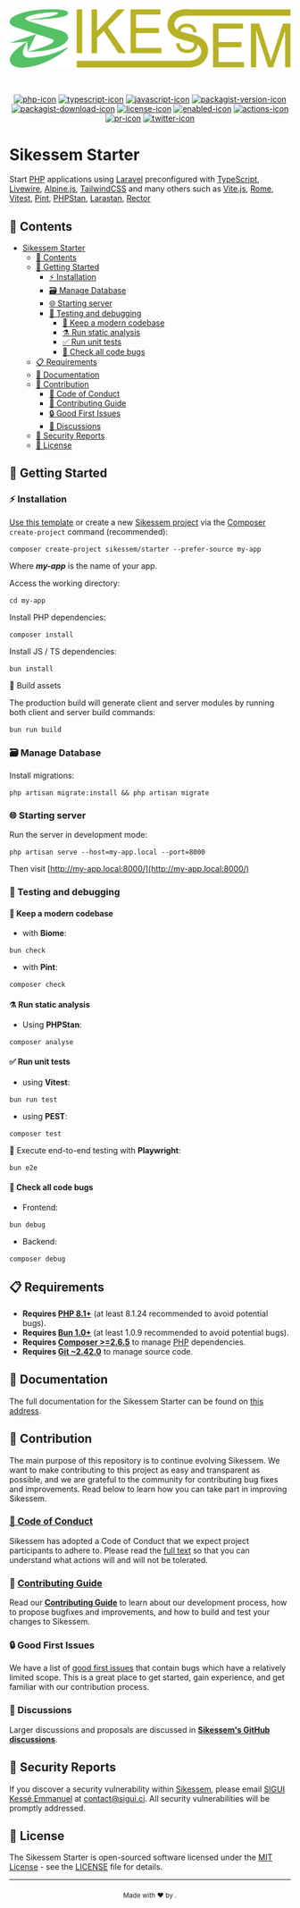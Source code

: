 <div align="center">

[![sikessem-logo]][sikessem-link]

<br>

[![php-icon]][php-link]
[![typescript-icon]][typescript-link]
[![javascript-icon]][javascript-link]
[![packagist-version-icon]][packagist-version-link]
[![packagist-download-icon]][packagist-download-link]
[![license-icon]][license-link]
[![enabled-icon]][enabled-link]
[![actions-icon]][actions-link]
[![pr-icon]][pr-link]
[![twitter-icon]][twitter-link]

</div>

# Sikessem Starter

Start [PHP][php-home] applications using [Laravel][laravel-home] preconfigured with [TypeScript][typescript-home], [Livewire][livewire-home], [Alpine.js][alpinejs-home], [TailwindCSS][tailwindcss-home] and many others such as [Vite.js][vitejs-home], [Rome][rome-home], [Vitest][vitest-home], [Pint][pint-home], [PHPStan][phpstan-home], [Larastan][larastan-home], [Rector][rector-home]

## 🔖 Contents

- [Sikessem Starter](#sikessem-starter)
  - [🔖 Contents](#-contents)
  - [🎉 Getting Started](#-getting-started)
    - [⚡️ Installation](#️-installation)
    - [🗃️ Manage Database](#️-manage-database)
    - [🌐 Starting server](#-starting-server)
    - [🧪 Testing and debugging](#-testing-and-debugging)
      - [🧹 Keep a modern codebase](#-keep-a-modern-codebase)
      - [⚗️ Run static analysis](#️-run-static-analysis)
      - [✅ Run unit tests](#-run-unit-tests)
      - [🐛 Check all code bugs](#-check-all-code-bugs)
  - [📋 Requirements](#-requirements)
  - [📖 Documentation](#-documentation)
  - [👏 Contribution](#-contribution)
    - [👷 Code of Conduct](#-code-of-conduct)
    - [👥 Contributing Guide](#-contributing-guide)
    - [🔒️ Good First Issues](#️-good-first-issues)
    - [💬 Discussions](#-discussions)
  - [🔐 Security Reports](#-security-reports)
  - [📄 License](#-license)

## 🎉 Getting Started

### ⚡️ Installation

[Use this template](https://github.com/sikessem/starter/generate) or create a new [Sikessem project](https://packagist.org/packages/sikessem/starter) via the [Composer](https://getcomposer.org/) `create-project` command (recommended):

```shell
composer create-project sikessem/starter --prefer-source my-app
```

Where ***my-app*** is the name of your app.

Access the working directory:

```shell
cd my-app 
```

Install PHP dependencies:

```shell
composer install
```

Install JS / TS dependencies:

```shell
bun install
```

🍱 Build assets

The production build will generate client and server modules by running both client and server build commands:

```shell
bun run build
```

### 🗃️ Manage Database

Install migrations:

```shell
php artisan migrate:install && php artisan migrate
```

### 🌐 Starting server

Run the server in development mode:

```shell
php artisan serve --host=my-app.local --port=8000
```

Then visit [http://my-app.local:8000/](http://my-app.local:8000/)

### 🧪 Testing and debugging

#### 🧹 Keep a modern codebase

- with **Biome**:

```shell
bun check
```

- with **Pint**:

```shell
composer check
```

#### ⚗️ Run static analysis

- Using **PHPStan**:

```shell
composer analyse
```

#### ✅ Run unit tests

- using **Vitest**:

```shell
bun run test
```

- using **PEST**:

```shell
composer test
```

🚀 Execute end-to-end testing with **Playwright**:

```shell
bun e2e
```

#### 🐛 Check all code bugs

- Frontend:

```shell
bun debug
```

- Backend:

```shell
composer debug
```

## 📋 Requirements

- **Requires [PHP 8.1+](https://php.net/releases/)** (at least 8.1.24 recommended to avoid potential bugs).
- **Requires [Bun 1.0+](https://bun.sh/)** (at least 1.0.9 recommended to avoid potential bugs).
- **Requires [Composer >=2.6.5](https://getcomposer.org/)** to manage [PHP][php-link] dependencies.
- **Requires [Git ~2.42.0](https://git-scm.com/)** to manage source code.

## 📖 Documentation

The full documentation for the Sikessem Starter can be found on [this address][docs-link].

## 👏 Contribution

The main purpose of this repository is to continue evolving Sikessem. We want to make contributing to this project as easy and transparent as possible, and we are grateful to the community for contributing bug fixes and improvements. Read below to learn how you can take part in improving Sikessem.

### [👷 Code of Conduct][conduct-link]

Sikessem has adopted a Code of Conduct that we expect project participants to adhere to.
Please read the [full text][conduct-link] so that you can understand what actions will and will not be tolerated.

### 👥 [Contributing Guide][pr-link]

Read our [**Contributing Guide**][pr-link] to learn about our development process, how to propose bugfixes and improvements, and how to build and test your changes to Sikessem.

### 🔒️ Good First Issues

We have a list of [good first issues][gfi] that contain bugs which have a relatively limited scope. This is a great place to get started, gain experience, and get familiar with our contribution process.

### 💬 Discussions

Larger discussions and proposals are discussed in [**Sikessem's GitHub discussions**][discuss-link].

## 🔐 Security Reports

If you discover a security vulnerability within [Sikessem](https://sikessem.com), please email [SIGUI Kessé Emmanuel](https://github.com/siguici) at [contact@sigui.ci](mailto:contact@sigui.ci). All security vulnerabilities will be promptly addressed.

## 📄 License

The Sikessem Starter is open-sourced software licensed under the  [MIT License](https://opensource.org/licenses/MIT) - see the [LICENSE][license-link] file for details.

---

<div align="center"><sub>Made with ❤︎ by <a href="https://twitter.com/intent/follow?screen_name=siguici" style="content:url(https://img.shields.io/twitter/follow/siguici.svg?label=@siguici);margin-bottom:-6px">@siguici</a>.</sub></div>

[sikessem-logo]: https://github.com/sikessem/art/blob/HEAD/images/sikessem.svg
[sikessem-link]: https://github.com/sikessem "Sikessem"

[php-icon]: https://img.shields.io/badge/PHP-ccc.svg?style=flat&logo=php
[php-link]: https://github.com/sikessem/starter/search?l=php "PHP code"

[typescript-icon]: https://img.shields.io/badge/TypeScript-294E80.svg?logo=typescript
[typescript-link]:  https://github.com/sikessem/starter/search?l=typescript "TypeScript code"

[javascript-icon]: https://img.shields.io/badge/JavaScript-yellow.svg?logo=javascript
[javascript-link]:  https://github.com/sikessem/starter/search?l=javascript "JavaScript code"

[packagist-version-icon]: https://img.shields.io/packagist/v/sikessem/starter
[packagist-version-link]: https://packagist.org/packages/sikessem/starter "Starter Releases"

[packagist-download-icon]: https://img.shields.io/packagist/dt/sikessem/starter
[packagist-download-link]: https://packagist.org/packages/sikessem/starter "Starter Downloads"

[enabled-icon]: https://img.shields.io/badge/Starter-enabled-brightgreen.svg?style=flat
[enabled-link]: https://github.com/sikessem/starter "Starter enabled"

[actions-icon]: https://github.com/sikessem/starter/workflows/CI/badge.svg
[actions-link]: https://github.com/sikessem/starter/actions "Starter status"

[pr-icon]: https://img.shields.io/badge/PRs-welcome-brightgreen.svg?color=brightgreen
[pr-link]: https://github.com/sikessem/.github/blob/HEAD/CONTRIBUTING.md "PRs welcome!"

[twitter-icon]: https://img.shields.io/twitter/follow/sikessem_tweets.svg?label=@sikessem_tweets
[twitter-link]: https://twitter.com/intent/follow?screen_name=sikessem_tweets "Ping Sikessem"

[license-icon]: https://img.shields.io/badge/license-MIT-blue.svg
[license-link]: https://github.com/sikessem/starter/blob/HEAD/LICENSE "Starter License"
[conduct-link]: https://github.com/sikessem/starter/blob/HEAD/CODE_OF_CONDUCT.md
[discuss-link]: https://github.com/orgs/sikessem/discussions
[docs-link]: https://github.com/sikessem/starter#readme "Starter Documentation"

[gfi]: https://github.com/sikessem/starter/labels/good%20first%20issue

[php-home]: https://php.net
[laravel-home]: https://laravel.com "Laravel"
[livewire-home]: https://laravel-livewire.com "Laravel Livewire"
[typescript-home]: https://www.typescriptlang.org "TypeScript"
[alpinejs-home]: https://alpinejs.dev "Alpine.js"
[tailwindcss-home]: https://tailwindcss.com "TailwindCSS"
[vitejs-home]: https://vitejs.dev "Vite.js"
[rome-home]: https://rome.tools "Rome"
[vitest-home]: https://vitest.dev "Vitest"
[pint-home]: https://github.com/laravel/pint "Laravel Pint"
[phpstan-home]: https://phpstan.org "PHPStan"
[larastan-home]: https://github.com/nunomaduro/larastan "Larastan"
[rector-home]: https://getrector.com "Rector"
